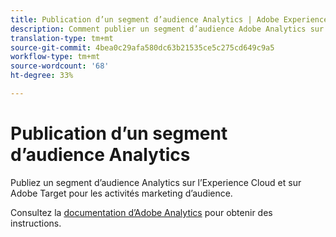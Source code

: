 ```yaml
---
title: Publication d’un segment d’audience Analytics | Adobe Experience Cloud
description: Comment publier un segment d’audience Adobe Analytics sur l’Experience Cloud et sur Adobe Target pour les activités de marketing d’audience.
translation-type: tm+mt
source-git-commit: 4bea0c29afa580dc63b21535ce5c275cd649c9a5
workflow-type: tm+mt
source-wordcount: '68'
ht-degree: 33%

---
```



# Publication d’un segment d’audience Analytics

Publiez un segment d’audience Analytics sur l’Experience Cloud et sur Adobe Target pour les activités marketing d’audience.

Consultez la [documentation d’Adobe Analytics](https://docs.adobe.com/content/help/fr-FR/analytics/components/segmentation/segmentation-workflow/seg-publish.html) pour obtenir des instructions.
